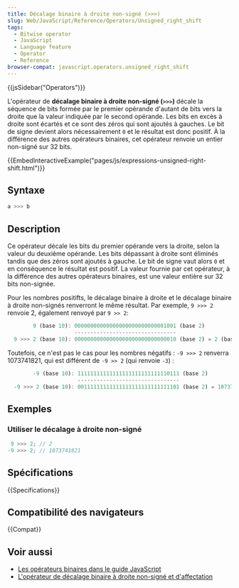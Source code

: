 ```yaml
---
title: Décalage binaire à droite non-signé (>>>)
slug: Web/JavaScript/Reference/Operators/Unsigned_right_shift
tags:
  - Bitwise operator
  - JavaScript
  - Language feature
  - Operator
  - Reference
browser-compat: javascript.operators.unsigned_right_shift
---
```

{{jsSidebar("Operators")}}

L'opérateur de **décalage binaire à droite non-signé (`>>>`)** décale la séquence de bits formée par le premier opérande d'autant de bits vers la droite que la valeur indiquée par le second opérande. Les bits en excès à droite sont écartés et ce sont des zéros qui sont ajoutés à gauches. Le bit de signe devient alors nécessairement `0` et le résultat est donc positif. À la différence des autres opérateurs binaires, cet opérateur renvoie un entier non-signé sur 32 bits.

{{EmbedInteractiveExample("pages/js/expressions-unsigned-right-shift.html")}}

## Syntaxe

```js
a >>> b
```

## Description

Ce opérateur décale les bits du premier opérande vers la droite, selon la valeur du deuxième opérande. Les bits dépassant à droite sont éliminés tandis que des zéros sont ajoutés à gauche. Le bit de signe vaut alors `0` et en conséquence le résultat est positif. La valeur fournie par cet opérateur, à la différence des autres opérateurs binaires, est une valeur entière sur 32 bits non-signée.

Pour les nombres positifts, le décalage binaire à droite et le décalage binaire à droite non-signés renverront le même résultat. Par exemple, `9 >>> 2` renvoie 2, également renvoyé par `9 >> 2`:

```js
        9 (base 10): 00000000000000000000000000001001 (base 2)
                     --------------------------------
  9 >>> 2 (base 10): 00000000000000000000000000000010 (base 2) = 2 (base 10)
```

Toutefois, ce n'est pas le cas pour les nombres négatifs : `-9 >>> 2` renverra 1073741821, qui est différent de `-9 >> 2` (qui renvoie `-3`) :

```js
        -9 (base 10): 11111111111111111111111111110111 (base 2)
                      --------------------------------
  -9 >>> 2 (base 10): 00111111111111111111111111111101 (base 2) = 1073741821 (base 10)
```

## Exemples

### Utiliser le décalage à droite non-signé

```js
 9 >>> 2; // 2
-9 >>> 2; // 1073741821
```

## Spécifications

{{Specifications}}

## Compatibilité des navigateurs

{{Compat}}

## Voir aussi

- [Les opérateurs binaires dans le guide JavaScript](/fr/docs/Web/JavaScript/Guide/Expressions_and_Operators#bitwise)
- [L'opérateur de décalage binaire à droite non-signé et d'affectation](/fr/docs/Web/JavaScript/Reference/Operators/Unsigned_right_shift_assignment)
